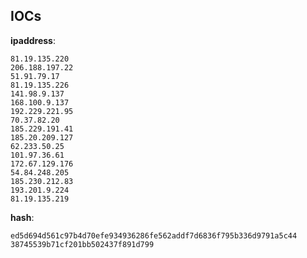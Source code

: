 
## IOCs

__ipaddress__:

```text
81.19.135.220
206.188.197.22
51.91.79.17
81.19.135.226
141.98.9.137
168.100.9.137
192.229.221.95
70.37.82.20
185.229.191.41
185.20.209.127
62.233.50.25
101.97.36.61
172.67.129.176
54.84.248.205
185.230.212.83
193.201.9.224
81.19.135.219
```
__hash__:

```text
ed5d694d561c97b4d70efe934936286fe562addf7d6836f795b336d9791a5c44
38745539b71cf201bb502437f891d799
```